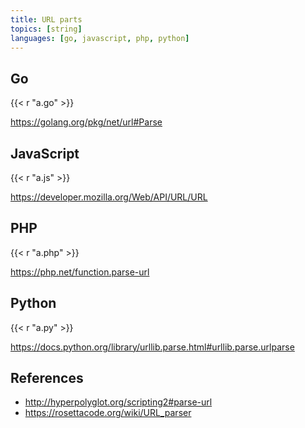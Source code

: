 ```yaml
---
title: URL parts
topics: [string]
languages: [go, javascript, php, python]
---
```


## Go

{{< r "a.go" >}}

<https://golang.org/pkg/net/url#Parse>

## JavaScript

{{< r "a.js" >}}

<https://developer.mozilla.org/Web/API/URL/URL>

## PHP

{{< r "a.php" >}}

<https://php.net/function.parse-url>

## Python

{{< r "a.py" >}}

<https://docs.python.org/library/urllib.parse.html#urllib.parse.urlparse>

## References

- <http://hyperpolyglot.org/scripting2#parse-url>
- <https://rosettacode.org/wiki/URL_parser>
